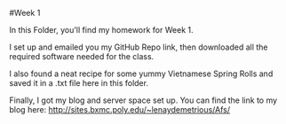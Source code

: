 #Week 1 

In this Folder, you'll find my homework for Week 1. 

I set up and emailed you my GitHub Repo link, then downloaded all the required software needed for the class. 

I also found a neat recipe for some yummy Vietnamese Spring Rolls and saved it in a .txt file here in this folder. 

Finally, I got my blog and server space set up. You can find the link to my blog here: 
http://sites.bxmc.poly.edu/~lenaydemetrious/Afs/

